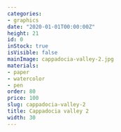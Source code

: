 ```yaml
---
categories:
- graphics
date: "2020-01-01T00:00:00Z"
height: 21
id: 0
inStock: true
isVisible: false
mainImage: cappadocia-valley-2.jpg
materials:
- paper
- watercolor
- pen
order: 80
price: 100
slug: cappadocia-valley-2
title: Cappadocia valley 2
width: 30
---
```


